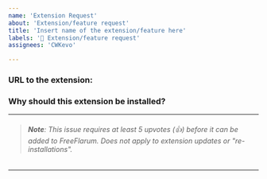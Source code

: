 ```yaml
---
name: 'Extension Request'
about: 'Extension/feature request'
title: 'Insert name of the extension/feature here'
labels: '🙋 Extension/feature request'
assignees: 'CWKevo'

---
```


<!-- NOTE:
As a response to FreeFlarum crashes from 15th to 20th July 2022 (https://discuss.flarum.org/d/7585/3828),
all extension requests MUST follow the template and MUST have at least 5 upvotes in order for them to be considered, and later added to FreeFlarum.
This is to make sure that users actually want the extension to be added. This rule applies only to new extensions, not extension updates or extensions that were removed and now re-added. -->



### URL to the extension:

<!-- https://extiverse.com or https://packagist.com -->

### Why should this extension be installed?

<!-- Give us a brief explanation why should we install this extension -->



---
> ###### **Note**: This issue requires at least 5 upvotes (👍) before it can be added to FreeFlarum. Does not apply to extension updates or "re-installations".
---
